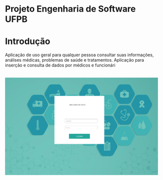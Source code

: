 # Projeto Engenharia de Software UFPB

# Introdução

Aplicação de uso geral para qualquer pessoa consultar suas informações,
análises médicas, problemas de saúde e tratamentos.
Aplicação para inserção e consulta de dados por médicos e funcionári

<p align="center">
	<br>
	<img src="prints/tela1.PNG"/ >
	<br>
</p>
